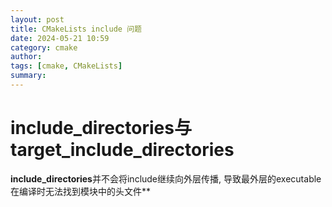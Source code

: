 ```yaml
---
layout: post
title: CMakeLists include 问题
date: 2024-05-21 10:59
category: cmake
author: 
tags: [cmake, CMakeLists]
summary: 
---
```


# include_directories与target_include_directories

**include_directories**并不会将include继续向外层传播, 导致最外层的executable在编译时无法找到模块中的头文件**
